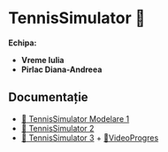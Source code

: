 # TennisSimulator 🎾

**Echipa:**
- **Vreme Iulia**
- **Pirlac Diana-Andreea**

## Documentație

- [📄 TennisSimulator Modelare 1](https://docs.google.com/document/d/1uZ0Rvk8hRSy6OR-FSK8GFXTh8IL0AnO2FY_tVB47WR0/edit)
- [📄 TennisSimulator  2](https://docs.google.com/document/d/1F4W0tIOBeACVRsP9o2qlwMeZLWYKegbhOZs52mgxQ2A/edit?tab=t.0)
- [📄 TennisSimulator  3](https://docs.google.com/document/d/1RbwwnwzA4JzjUdeDuMxs-vIv1iam7CJkLORddaSTuFQ/edit?tab=t.0)   +  [📄VideoProgres](https://docs.google.com/document/d/1RbwwnwzA4JzjUdeDuMxs-vIv1iam7CJkLORddaSTuFQ/edit?tab=t.0) 

